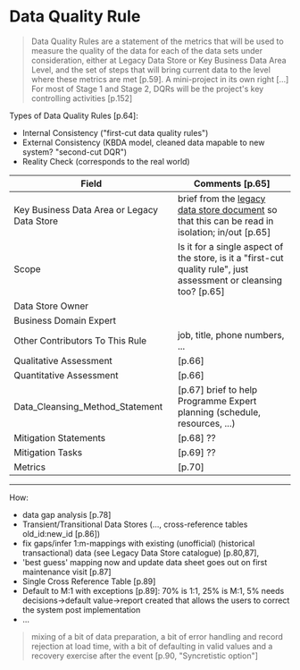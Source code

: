 # Data Quality Rule 

> Data Quality Rules are a statement of the metrics that will be used to measure the quality of the data for each of the data sets under consideration, either at Legacy Data Store or Key Business Data Area Level, and the set of steps that will bring current data to the level where these metrics are met [p.59]. A mini-project in its own right […] For most of Stage 1 and Stage 2, DQRs will be the project's key controlling activities [p.152]

Types of Data Quality Rules [p.64]:
- Internal Consistency ("first-cut data quality rules")
- External Consistency (KBDA model, cleaned data mapable to new system? "second-cut DQR")
- Reality Check (corresponds to the real world) 

| Field                           | Comments [p.65]                |
|---------------------------------|--------------------------------|
| Key Business Data Area or Legacy Data Store | brief from the [legacy data store document](1-LEGACY-STORES.md) so that this can be read in isolation; in/out [p.65]
| Scope                           | Is it for a single aspect of the store, is it a "first-cut quality rule", just assessment or cleansing too? [p.65]
| Data Store Owner                | 
| Business Domain Expert          | 
| Other Contributors To This Rule | job, title, phone numbers, ...
| Qualitative Assessment          | [p.66]
| Quantitative Assessment         | [p.66]
| Data_Cleansing_Method_Statement | [p.67] brief to help Programme Expert planning (schedule, resources, ...)
| Mitigation Statements           | [p.68] ??
| Mitigation Tasks                | [p.69] ??
| Metrics                         | [p.70]

---
How:
- data gap analysis [p.78]
- Transient/Transitional Data Stores (..., cross-reference tables old_id:new_id [p.86])
- fix gaps/infer 1:m-mappings with existing (unofficial) (historical transactional) data (see Legacy Data Store catalogue) [p.80,87], 
- 'best guess' mapping now and update data sheet goes out on first maintenance visit [p.87]
- Single Cross Reference Table [p.89]
- Default to M:1 with exceptions [p.89]: 70% is 1:1, 25% is M:1, 5% needs decisions->default value->report created that allows the users to correct the system post implementation
- ...

> mixing of a bit of data preparation, a bit of error handling and record rejection at load time, with a bit of defaulting in valid values and a recovery exercise after the event [p.90, "Syncretistic option"]
